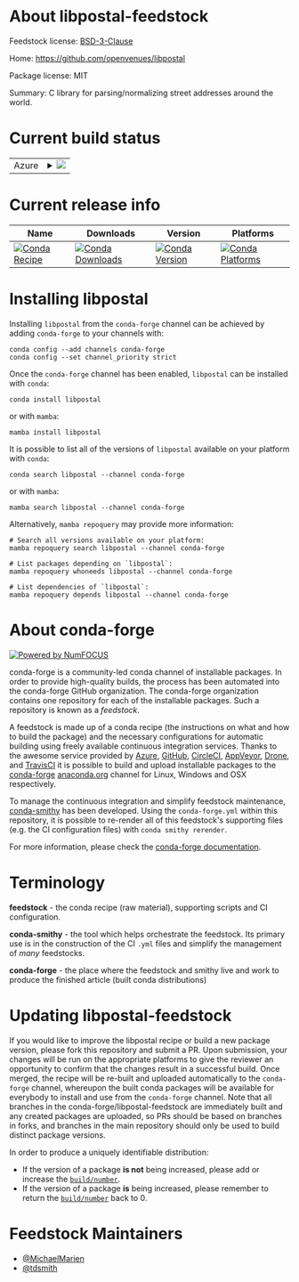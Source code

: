 About libpostal-feedstock
=========================

Feedstock license: [BSD-3-Clause](https://github.com/conda-forge/libpostal-feedstock/blob/main/LICENSE.txt)

Home: https://github.com/openvenues/libpostal

Package license: MIT

Summary: C library for parsing/normalizing street addresses around the world.

Current build status
====================


<table>
    
  <tr>
    <td>Azure</td>
    <td>
      <details>
        <summary>
          <a href="https://dev.azure.com/conda-forge/feedstock-builds/_build/latest?definitionId=8873&branchName=main">
            <img src="https://dev.azure.com/conda-forge/feedstock-builds/_apis/build/status/libpostal-feedstock?branchName=main">
          </a>
        </summary>
        <table>
          <thead><tr><th>Variant</th><th>Status</th></tr></thead>
          <tbody><tr>
              <td>linux_64</td>
              <td>
                <a href="https://dev.azure.com/conda-forge/feedstock-builds/_build/latest?definitionId=8873&branchName=main">
                  <img src="https://dev.azure.com/conda-forge/feedstock-builds/_apis/build/status/libpostal-feedstock?branchName=main&jobName=linux&configuration=linux%20linux_64_" alt="variant">
                </a>
              </td>
            </tr><tr>
              <td>osx_64</td>
              <td>
                <a href="https://dev.azure.com/conda-forge/feedstock-builds/_build/latest?definitionId=8873&branchName=main">
                  <img src="https://dev.azure.com/conda-forge/feedstock-builds/_apis/build/status/libpostal-feedstock?branchName=main&jobName=osx&configuration=osx%20osx_64_" alt="variant">
                </a>
              </td>
            </tr><tr>
              <td>osx_arm64</td>
              <td>
                <a href="https://dev.azure.com/conda-forge/feedstock-builds/_build/latest?definitionId=8873&branchName=main">
                  <img src="https://dev.azure.com/conda-forge/feedstock-builds/_apis/build/status/libpostal-feedstock?branchName=main&jobName=osx&configuration=osx%20osx_arm64_" alt="variant">
                </a>
              </td>
            </tr>
          </tbody>
        </table>
      </details>
    </td>
  </tr>
</table>

Current release info
====================

| Name | Downloads | Version | Platforms |
| --- | --- | --- | --- |
| [![Conda Recipe](https://img.shields.io/badge/recipe-libpostal-green.svg)](https://anaconda.org/conda-forge/libpostal) | [![Conda Downloads](https://img.shields.io/conda/dn/conda-forge/libpostal.svg)](https://anaconda.org/conda-forge/libpostal) | [![Conda Version](https://img.shields.io/conda/vn/conda-forge/libpostal.svg)](https://anaconda.org/conda-forge/libpostal) | [![Conda Platforms](https://img.shields.io/conda/pn/conda-forge/libpostal.svg)](https://anaconda.org/conda-forge/libpostal) |

Installing libpostal
====================

Installing `libpostal` from the `conda-forge` channel can be achieved by adding `conda-forge` to your channels with:

```
conda config --add channels conda-forge
conda config --set channel_priority strict
```

Once the `conda-forge` channel has been enabled, `libpostal` can be installed with `conda`:

```
conda install libpostal
```

or with `mamba`:

```
mamba install libpostal
```

It is possible to list all of the versions of `libpostal` available on your platform with `conda`:

```
conda search libpostal --channel conda-forge
```

or with `mamba`:

```
mamba search libpostal --channel conda-forge
```

Alternatively, `mamba repoquery` may provide more information:

```
# Search all versions available on your platform:
mamba repoquery search libpostal --channel conda-forge

# List packages depending on `libpostal`:
mamba repoquery whoneeds libpostal --channel conda-forge

# List dependencies of `libpostal`:
mamba repoquery depends libpostal --channel conda-forge
```


About conda-forge
=================

[![Powered by
NumFOCUS](https://img.shields.io/badge/powered%20by-NumFOCUS-orange.svg?style=flat&colorA=E1523D&colorB=007D8A)](https://numfocus.org)

conda-forge is a community-led conda channel of installable packages.
In order to provide high-quality builds, the process has been automated into the
conda-forge GitHub organization. The conda-forge organization contains one repository
for each of the installable packages. Such a repository is known as a *feedstock*.

A feedstock is made up of a conda recipe (the instructions on what and how to build
the package) and the necessary configurations for automatic building using freely
available continuous integration services. Thanks to the awesome service provided by
[Azure](https://azure.microsoft.com/en-us/services/devops/), [GitHub](https://github.com/),
[CircleCI](https://circleci.com/), [AppVeyor](https://www.appveyor.com/),
[Drone](https://cloud.drone.io/welcome), and [TravisCI](https://travis-ci.com/)
it is possible to build and upload installable packages to the
[conda-forge](https://anaconda.org/conda-forge) [anaconda.org](https://anaconda.org/)
channel for Linux, Windows and OSX respectively.

To manage the continuous integration and simplify feedstock maintenance,
[conda-smithy](https://github.com/conda-forge/conda-smithy) has been developed.
Using the ``conda-forge.yml`` within this repository, it is possible to re-render all of
this feedstock's supporting files (e.g. the CI configuration files) with ``conda smithy rerender``.

For more information, please check the [conda-forge documentation](https://conda-forge.org/docs/).

Terminology
===========

**feedstock** - the conda recipe (raw material), supporting scripts and CI configuration.

**conda-smithy** - the tool which helps orchestrate the feedstock.
                   Its primary use is in the construction of the CI ``.yml`` files
                   and simplify the management of *many* feedstocks.

**conda-forge** - the place where the feedstock and smithy live and work to
                  produce the finished article (built conda distributions)


Updating libpostal-feedstock
============================

If you would like to improve the libpostal recipe or build a new
package version, please fork this repository and submit a PR. Upon submission,
your changes will be run on the appropriate platforms to give the reviewer an
opportunity to confirm that the changes result in a successful build. Once
merged, the recipe will be re-built and uploaded automatically to the
`conda-forge` channel, whereupon the built conda packages will be available for
everybody to install and use from the `conda-forge` channel.
Note that all branches in the conda-forge/libpostal-feedstock are
immediately built and any created packages are uploaded, so PRs should be based
on branches in forks, and branches in the main repository should only be used to
build distinct package versions.

In order to produce a uniquely identifiable distribution:
 * If the version of a package **is not** being increased, please add or increase
   the [``build/number``](https://docs.conda.io/projects/conda-build/en/latest/resources/define-metadata.html#build-number-and-string).
 * If the version of a package **is** being increased, please remember to return
   the [``build/number``](https://docs.conda.io/projects/conda-build/en/latest/resources/define-metadata.html#build-number-and-string)
   back to 0.

Feedstock Maintainers
=====================

* [@MichaelMarien](https://github.com/MichaelMarien/)
* [@tdsmith](https://github.com/tdsmith/)

